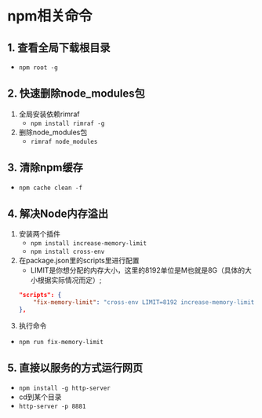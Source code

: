# npm相关命令
<ClientOnly>
  <Valine></Valine>
</ClientOnly>

## 1. 查看全局下载根目录
- `npm root -g`

## 2. 快速删除node_modules包
1. 全局安装依赖rimraf 
    - `npm install rimraf -g`
2. 删除node_modules包
    - `rimraf node_modules`

## 3. 清除npm缓存
- `npm cache clean -f`

## 4. 解决Node内存溢出
1. 安装两个插件
    - `npm install increase-memory-limit` 
    - `npm install cross-env`
2. 在package.json里的scripts里进行配置
    - LIMIT是你想分配的内存大小，这里的8192单位是M也就是8G（具体的大小根据实际情况而定）; 
    ```json
    "scripts": {
        "fix-memory-limit": "cross-env LIMIT=8192 increase-memory-limit"
    },
    ```
3. 执行命令
 - `npm run fix-memory-limit`

 ## 5. 直接以服务的方式运行网页
 - `npm install -g http-server`
 - cd到某个目录
 - `http-server -p 8881`